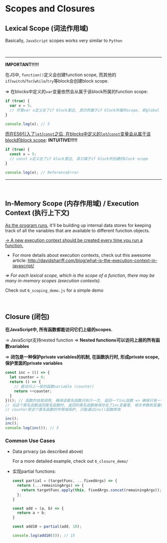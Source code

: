 # Scopes and Closures

## Lexical Scope (词法作用域)

Basically, `JavaScript` scopes works very similar to `Python`

<br>

***

**IMPORTANT!!!!!**

在JS中, `function()`定义会创建function scope, 而其他的`if`/`switch`/`for`/`while`/`try`等block会创建block scope.

=> 在blocks中定义的`var`变量依然会从属于该block所属的function scope:

```javascript
if (true) {
  var x = 5;
  // 尽管var x定义在了if block里边, 其仍然属于if block所属的scope, 即global scope
}

console.log(x); // 5
```

<u>而在ES6引入了`let`/`const`之后, 在blocks中定义的`let`/`const`变量会从属于该block的block scope</u>: **INTUITIVE!!!!!**

```javascript
if (true) {
  const x = 5;
  // const x定义在了if block里边, 其只属于if block所创建的block scope
}

console.log(x); // ReferenceError
```

***

<br>

## In-Memory Scope (内存作用域) / Execution Context (执行上下文)

<u>As the program runs</u>, it'll be building up internal data stores for keeping track of all the variables that are available to different function objects.

<u>-> A new execution context should be created every time you run a function.</u>

* For more details about execution contexts, check out this awesome article: http://davidshariff.com/blog/what-is-the-execution-context-in-javascript/

*=> For each lexical scope, which is the scope of a function, there may be many in-memory scopes (execution contexts).*

Check out `6_scoping_demo.js` for a simple demo

<br>

## Closure (闭包)

**在JavaScript中, 所有函数都能访问它们上级的scopes.**

-> JavaScript支持nested function => **Nested functions可以访问上层的所有函数variables**

=> **闭包是一种保护private variables的机制, 在函数执行时, 形成private scope, 保护里面的private variables**

```javascript
const inc = (() => {
  let counter = 0;
  return () => {
    // 能访问上一层的函数variable (counter)
    return ++counter;
  }
})(); // 函数的自我调用, 确保该匿名函数只执行一次, 返回一个inc函数 => 确保只有一个counter
// 当这个匿名函数返回匿名函数时, 返回的匿名函数被保存在了inc变量里, 相关参数和变量(counter)都保存在这个inc()函数中
// counter受这个匿名函数的作用域保护, 只能通过inc()函数修改

inc();
inc();
console.log(inc()); // 3
```

### Common Use Cases

* Data privacy (as described above)

  For a more detailed example, check out `6_closure_demo/`

* 实现partial functions:

  ```javascript
  const partial = (targetFunc, ...fixedArgs) => {
    return (...remainingArgs) => {
      return targetFunc.apply(this, fixedArgs.concat(remainingArgs));
    };
  }
  
  const add = (a, b) => {
    return a + b;
  }
  
  const add10 = partial(add, 10);
  
  console.log(add10(5)); // 15
  ```


